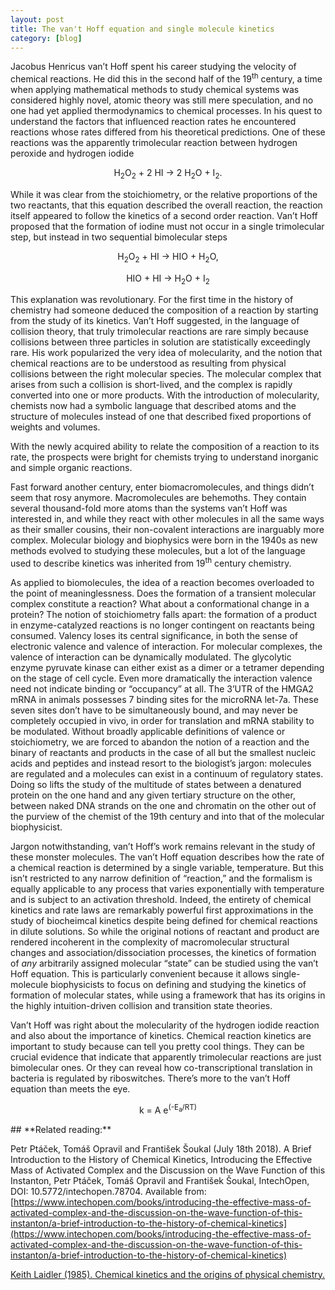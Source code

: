 ```yaml
---
layout: post
title: The van't Hoff equation and single molecule kinetics
category: [blog]
---
```


Jacobus Henricus van’t Hoff spent his career studying the velocity of chemical reactions. He did this in the second half of the 19<sup>th</sup> century,  a time when applying mathematical methods to study chemical systems was considered highly novel, atomic theory was still mere speculation, and no one had yet applied thermodynamics to chemical processes. In his quest to understand the factors that influenced reaction rates he encountered reactions whose rates differed from his theoretical predictions. One of these reactions was the apparently trimolecular reaction between hydrogen peroxide and hydrogen iodide

<p align="center">
H<sub>2</sub>O<sub>2</sub> + 2 HI → 2 H<sub>2</sub>O + I<sub>2</sub>.
</p>

While it was clear from the stoichiometry, or the relative proportions of the two reactants, that this equation described the overall reaction, the reaction itself appeared to follow the kinetics of a second order reaction. Van’t Hoff proposed that the formation of iodine must not occur in a single trimolecular step, but instead in two sequential bimolecular steps

<p align="center">
H<sub>2</sub>O<sub>2</sub> + HI → HIO + H<sub>2</sub>O,
</p>
<p align="center">
HIO +  HI → H<sub>2</sub>O + I<sub>2</sub>
</p>
This explanation was revolutionary. For the first time in the history of chemistry had someone deduced the composition of a reaction by starting from the study of its kinetics. Van’t Hoff suggested, in the language of collision theory, that truly trimolecular reactions are rare simply because collisions between three particles in solution are statistically exceedingly rare. His work popularized the very idea of molecularity, and the notion that chemical reactions are to be understood as resulting from physical collisions between the right molecular species. The molecular complex that arises from such a collision is short-lived, and the complex is rapidly converted into one or more products. With the introduction of molecularity, chemists now had a symbolic language that described atoms and the structure of molecules instead of one that described fixed proportions of weights and volumes.

With the newly acquired ability to relate the composition of a reaction to its rate, the prospects were bright for chemists trying to understand inorganic and simple organic reactions. 

Fast forward another century, enter biomacromolecules, and things didn’t seem that rosy anymore. Macromolecules are behemoths. They contain several thousand-fold more atoms than the systems van’t Hoff was interested in, and while they react with other molecules in all the same ways as their smaller cousins, their non-covalent interactions are inarguably more complex. Molecular biology and biophysics were born in the 1940s as new methods evolved to studying these molecules, but a lot of the language used to describe kinetics was inherited from 19<sup>th</sup> century chemistry.  

As applied to biomolecules, the idea of a reaction becomes overloaded to the point of meaninglessness. Does the formation of a transient molecular complex constitute a reaction? What about a conformational change in a protein? The notion of stoichiometry falls apart: the formation of a product in enzyme-catalyzed reactions is no longer contingent on reactants being consumed. Valency loses its central significance, in both the sense of electronic valence and valence of interaction. For molecular complexes, the valence of interaction can be dynamically modulated. The glycolytic enzyme pyruvate kinase can either exist as a dimer or a tetramer depending on the stage of cell cycle. Even more dramatically the interaction valence need not indicate binding or “occupancy” at all. The 3’UTR of the HMGA2 mRNA in animals possesses 7 binding sites for the microRNA let-7a. These seven sites don’t have to be simultaneously bound, and may never be completely occupied in vivo, in order for translation and mRNA stability to be modulated. Without broadly applicable definitions of valence or stoichiometry, we are forced to abandon the notion of a reaction and the binary of reactants and products in the case of all but the smallest nucleic acids and peptides and instead resort to the biologist’s jargon: molecules are regulated and a molecules can exist in a continuum of regulatory states. Doing so lifts the study of the multitude of states between a denatured protein on the one hand and any given tertiary structure on the other, between naked DNA strands on the one and chromatin on the other out of the purview of the chemist of the 19th century and into that of the molecular biophysicist.

Jargon notwithstanding, van’t Hoff’s work remains relevant in the study of these monster molecules. The van’t Hoff equation describes how the rate of a chemical reaction is determined by a single variable, temperature. But this isn’t restricted to any narrow definition of “reaction,” and the formalism is equally applicable to any process that varies exponentially with temperature and is subject to an activation threshold. Indeed, the entirety of chemical kinetics and rate laws are remarkably powerful first approximations in the study of biocheimcal kinetics despite being defined for chemical reactions in dilute solutions. So while the original notions of reactant and product are rendered incoherent in the complexity of macromolecular structural changes and association/dissociation processes, the kinetics of formation of *any* arbitrarily assigned molecular “state” can be studied using the van’t Hoff equation. This is particularly convenient because it allows single-molecule biophysicists to focus on defining and studying the kinetics of formation of molecular states, while using a framework that has its origins in the highly intuition-driven collision and transition state theories. 

Van’t Hoff was right about the molecularity of the hydrogen iodide reaction and also about the importance of kinetics. Chemical reaction kinetics are important to study because can tell you pretty cool things. They can be crucial evidence that indicate that apparently trimolecular reactions are just bimolecular ones. Or they can reveal how co-transcriptional translation in bacteria is regulated by riboswitches. There’s more to the van’t Hoff equation than meets the eye. 

<p align="center">
k = A e<sup>(-E<sub>a</sub>/RT)</sup>
</p>
## **Related reading:**

Petr Ptáček, Tomáš Opravil and František Šoukal (July 18th 2018). A Brief Introduction to the History of Chemical Kinetics, Introducing the Effective Mass of Activated Complex and the Discussion on the Wave Function of this Instanton, Petr Ptáček, Tomáš Opravil and František Šoukal, IntechOpen, DOI: 10.5772/intechopen.78704. Available from: [https://www.intechopen.com/books/introducing-the-effective-mass-of-activated-complex-and-the-discussion-on-the-wave-function-of-this-instanton/a-brief-introduction-to-the-history-of-chemical-kinetics](https://www.intechopen.com/books/introducing-the-effective-mass-of-activated-complex-and-the-discussion-on-the-wave-function-of-this-instanton/a-brief-introduction-to-the-history-of-chemical-kinetics)

[Keith Laidler (1985). Chemical kinetics and the origins of physical chemistry.](https://link.springer.com/content/pdf/10.1007%2FBF00327865.pdf)


